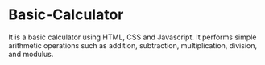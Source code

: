 # Basic-Calculator
It is a basic calculator using HTML, CSS and Javascript. It performs simple arithmetic operations such as addition, subtraction, multiplication, division, and modulus.
